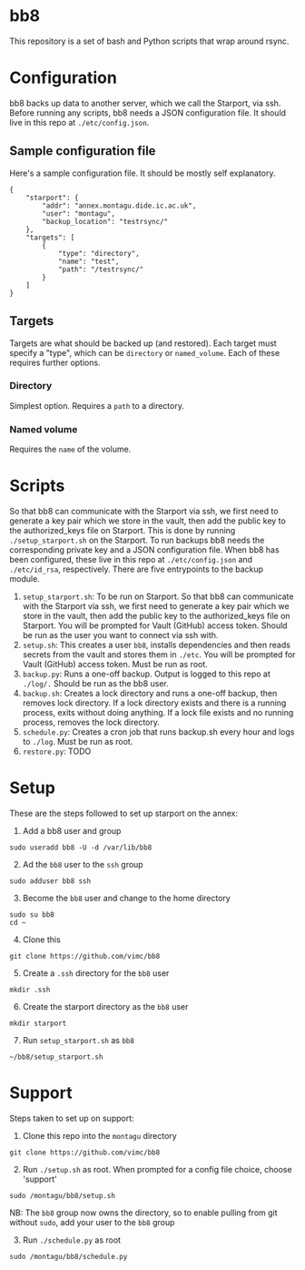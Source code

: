 # bb8
This repository is a set of bash and Python scripts that wrap around rsync.

# Configuration
bb8 backs up data to another server, which we call the Starport, via ssh.
Before running any scripts, bb8 needs a JSON configuration file. It should live in this repo at `./etc/config.json`.

## Sample configuration file
Here's a sample configuration file. It should be mostly self explanatory.

```
{
    "starport": {
        "addr": "annex.montagu.dide.ic.ac.uk",
        "user": "montagu",
        "backup_location": "testrsync/"
    },
    "targets": [
        {
            "type": "directory",
            "name": "test",
            "path": "/testrsync/"
        }
    ]
}

```

## Targets
Targets are what should be backed up (and restored). Each target must specify a
"type", which can be `directory` or `named_volume`. Each of these
requires further options.

### Directory
Simplest option. Requires a `path` to a directory.

### Named volume
Requires the `name` of the volume.

# Scripts
So that bb8 can communicate with the Starport via ssh,
 we first need to generate a key pair which we store in the vault, then add the public key to the authorized_keys
 file on Starport. This is done by running `./setup_starport.sh` on the Starport. To run backups
  bb8 needs the corresponding private key and a JSON configuration file.
 When bb8 has been configured, these live in this repo at `./etc/config.json` and `./etc/id_rsa`, respectively.
There are five entrypoints to the backup module.

1. `setup_starport.sh`: To be run on Starport. So that bb8 can communicate with the Starport via ssh,
 we first need to generate a key pair which
 we store in the vault, then add the public key to the authorized_keys
 file on Starport. You will be prompted for Vault (GitHub) access token. Should be run as the user you want to connect
 via ssh with.
2. `setup.sh`: This creates a user `bb8`, installs dependencies and then reads secrets from the vault and stores them
   in `./etc`. You will be prompted for Vault (GitHub) access token. Must be run as root.
3. `backup.py`: Runs a one-off backup. Output is logged to this repo at `./log/.` Should be run as the bb8 user.
4. `backup.sh`: Creates a lock directory and runs a one-off backup, then removes lock directory.
 If a lock directory exists and there is a running process, exits without doing anything.
  If a lock file exists and no running process, removes the lock directory.
4. `schedule.py`: Creates a cron job that runs backup.sh every hour and logs to `./log`. Must be run as root.
5. `restore.py`:  TODO

# Setup
These are the steps followed to set up starport on the annex:
1.  Add a bb8 user and group

```
sudo useradd bb8 -U -d /var/lib/bb8
```
2.  Ad the `bb8` user to the `ssh` group
```
sudo adduser bb8 ssh
```

3. Become the `bb8` user and change to the home directory
```
sudo su bb8
cd ~
```

4. Clone this
```
git clone https://github.com/vimc/bb8
```

5. Create a `.ssh` directory for the `bb8` user
```
mkdir .ssh
```

6. Create the starport directory as the `bb8` user
```
mkdir starport
```

7. Run `setup_starport.sh` as `bb8`
```
~/bb8/setup_starport.sh
```

# Support
Steps taken to set up on support:
1. Clone this repo into the `montagu` directory
```
git clone https://github.com/vimc/bb8
```

2. Run `./setup.sh` as root. When prompted for a config file choice, choose 'support'
```
sudo /montagu/bb8/setup.sh
```

NB: The `bb8` group now owns the directory, so to enable pulling from git without `sudo`,
 add your user to the `bb8` group

3. Run `./schedule.py` as root
```
sudo /montagu/bb8/schedule.py
```